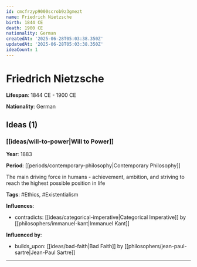 ```yaml
---
id: cmcfrzyp9000scrob9z3gmezt
name: Friedrich Nietzsche
birth: 1844 CE
death: 1900 CE
nationality: German
createdAt: '2025-06-28T05:03:38.350Z'
updatedAt: '2025-06-28T05:03:38.350Z'
ideaCount: 1
---
```

# Friedrich Nietzsche

**Lifespan**: 1844 CE - 1900 CE

**Nationality**: German

## Ideas (1)

### [[ideas/will-to-power|Will to Power]]

**Year**: 1883

**Period**: [[periods/contemporary-philosophy|Contemporary Philosophy]]

The main driving force in humans - achievement, ambition, and striving to reach the highest possible position in life

**Tags**: #Ethics, #Existentialism

**Influences**:
- contradicts: [[ideas/categorical-imperative|Categorical Imperative]] by [[philosophers/immanuel-kant|Immanuel Kant]]

**Influenced by**:
- builds_upon: [[ideas/bad-faith|Bad Faith]] by [[philosophers/jean-paul-sartre|Jean-Paul Sartre]]

---

